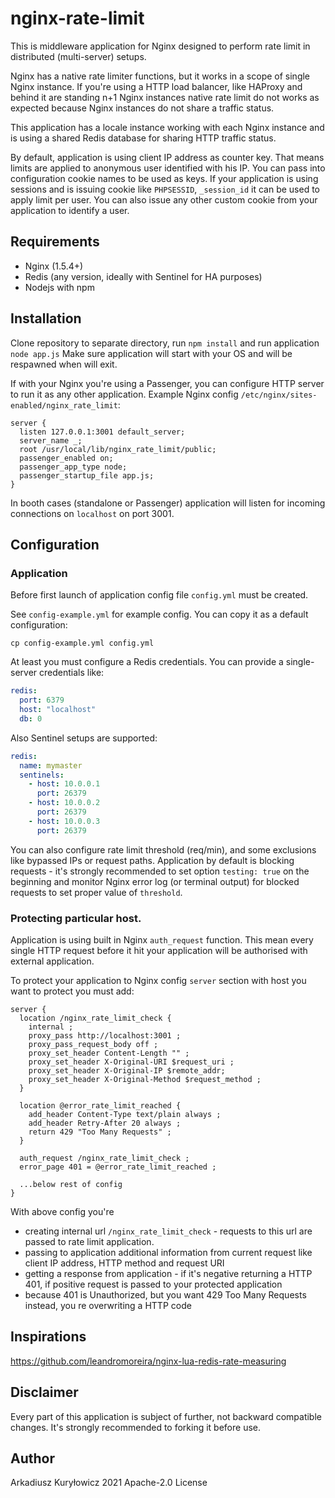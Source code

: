 # nginx-rate-limit

This is middleware application for Nginx designed to perform rate limit in distributed (multi-server) setups.

Nginx has a native rate limiter functions, but it works in a scope of single Nginx instance. If you're using a HTTP load
balancer, like HAProxy and behind it are standing n+1 Nginx instances native rate limit do not works as expected because
Nginx instances do not share a traffic status.

This application has a locale instance working with each Nginx instance and is using a shared Redis database for sharing
HTTP traffic status.

By default, application is using client IP address as counter key. That means limits are applied to anonymous user
identified with his IP. You can pass into configuration cookie names to be used as keys. If your application is using
sessions and is issuing cookie like `PHPSESSID`,  `_session_id` it can be used to apply limit per user. You can also
issue any other custom cookie from your application to identify a user.

## Requirements

- Nginx (1.5.4+)
- Redis (any version, ideally with Sentinel for HA purposes)
- Nodejs with npm

## Installation

Clone repository to separate directory, run `npm install` and run application `node app.js`
Make sure application will start with your OS and will be respawned when will exit.

If with your Nginx you're using a Passenger, you can configure HTTP server to run it as any other application. Example
Nginx config `/etc/nginx/sites-enabled/nginx_rate_limit`:

```
server {
  listen 127.0.0.1:3001 default_server;
  server_name _;
  root /usr/local/lib/nginx_rate_limit/public;
  passenger_enabled on;
  passenger_app_type node;
  passenger_startup_file app.js;
}
```

In booth cases (standalone or Passenger) application will listen for incoming connections on `localhost` on port 3001.

## Configuration

### Application

Before first launch of application config file `config.yml` must be created.

See `config-example.yml` for example config. You can copy it as a default configuration:

```shell
cp config-example.yml config.yml
```

At least you must configure a Redis credentials. You can provide a single-server credentials like:

```yaml
redis:
  port: 6379
  host: "localhost"
  db: 0
```

Also Sentinel setups are supported:

```yaml
redis:
  name: mymaster
  sentinels:
    - host: 10.0.0.1
      port: 26379
    - host: 10.0.0.2
      port: 26379
    - host: 10.0.0.3
      port: 26379
```

You can also configure rate limit threshold (req/min), and some exclusions like bypassed IPs or request paths.
Application by default is blocking requests - it's strongly recommended to set option `testing: true` on the beginning
and monitor Nginx error log (or terminal output) for blocked requests to set proper value of `threshold`.

### Protecting particular host.

Application is using built in Nginx `auth_request` function. This mean every single HTTP request before it hit your
application will be authorised with external application.

To protect your application to Nginx config `server` section with host you want to protect you must add:

```
server {
  location /nginx_rate_limit_check {
    internal ;
    proxy_pass http://localhost:3001 ;
    proxy_pass_request_body off ;
    proxy_set_header Content-Length "" ;
    proxy_set_header X-Original-URI $request_uri ;
    proxy_set_header X-Original-IP $remote_addr;
    proxy_set_header X-Original-Method $request_method ;
  }

  location @error_rate_limit_reached {
    add_header Content-Type text/plain always ;
    add_header Retry-After 20 always ;
    return 429 "Too Many Requests" ;
  }
  
  auth_request /nginx_rate_limit_check ;
  error_page 401 = @error_rate_limit_reached ;
  
  ...below rest of config
}
```

With above config you're

- creating internal url `/nginx_rate_limit_check` - requests to this url are passed to rate limit application.
- passing to application additional information from current request like client IP address, HTTP method and request URI
- getting a response from application - if it's negative returning a HTTP 401, if positive request is passed to your
  protected application
- because 401 is Unauthorized, but you want 429 Too Many Requests instead, you re overwriting a HTTP code

## Inspirations

https://github.com/leandromoreira/nginx-lua-redis-rate-measuring

## Disclaimer

Every part of this application is subject of further, not backward compatible changes. It's strongly recommended to
forking it before use.

## Author

Arkadiusz Kuryłowicz 2021
Apache-2.0 License
